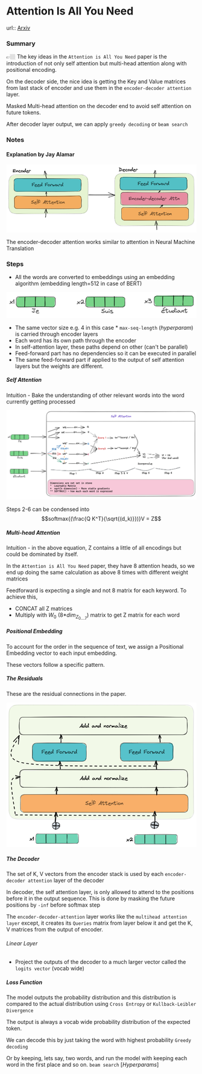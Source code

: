 # Attention Is All You Need


url:: [Arxiv](https://arxiv.org/pdf/1706.03762.pdf)

### Summary

👉🏼 The key ideas in the `Attention is All You Need` paper is the introduction of not only self attention but multi-head attention along with positional encoding. 

On the decoder side, the nice idea is getting the Key and Value matrices from last stack of encoder and use them in the `encoder-decoder attention` layer.

Masked Multi-head attention on the decoder end to avoid self attention on future tokens.

After decoder layer output, we can apply `greedy decoding` or `beam search`

### Notes

#### Explanation by Jay Alamar

![Alt text](image-3.png)

The encoder-decoder attention works similar to attention in Neural Machine Translation

### Steps

- All the words are converted to embeddings using an embedding algorithm (embedding length=512 in case of BERT)

![Alt text](image-2.png)

- The same vector size e.g. 4 in this case * `max-seq-length` (*hyperparam*) is carried through encoder layers
- Each word has its own path through the encoder
- In self-attention layer, these paths depend on other (can't be parallel)
- Feed-forward part has no dependencies so it can be executed in parallel
- The same feed-forward part if applied to the output of self attention layers but the weights are different.

##### Self Attention

Intuition - Bake the understanding of other relevant words into the word currently getting processed

![Alt text](image-1.png)

Steps 2-6 can be condensed into $$softmax{(\frac{Q K^T}{\sqrt{(d_k)}})}V = Z$$

##### Multi-head Attention

Intuition - in the above equation, Z contains a little of all encodings but could be dominated by itself.

In the `Attention is All You Need` paper, they have 8 attention heads, so we end up doing the same calculation as above 8 times with different weight matrices

Feedforward is expecting a single and not 8 matrix for each keyword. To achieve this,

- CONCAT all Z matrices
- Multiply with $W_0$ (8*$dim_{Z_{0....7}}$) matrix to get Z matrix for each word

##### Positional Embedding

To account for the order in the sequence of text, we assign a Positional Embedding vector to each input embedding.

These vectors follow a specific pattern.

##### The Residuals

These are the residual connections in the paper.

![Alt text](image.png)


##### The Decoder

The set of K, V vectors from the encoder stack is used by each `encoder-decoder attention` layer of the decoder

In decoder, the self attention layer, is only allowed to attend to the positions before it in the output sequence. This is done by masking the future positions by `-inf` before softmax step

The  `encoder-decoder-attention` layer works like the `multihead attention layer` except, it creates its `Queries` matrix from layer below it and get the K, V matrices from the output of encoder.

###### Linear Layer

- Project the outputs of the decoder to a much larger vector called the `logits vector` (vocab wide)


##### Loss Function

The model outputs the probability distribution and this distribution is compared to the actual distribution using `Cross Entropy` or `Kullback-Leibler Divergence`

The output is always a vocab wide probability distribution of the expected token.

We can decode this by just taking the word with highest probability `Greedy decoding`

Or by keeping, lets say, two words, and run the model with keeping each word in the first place and so on. `beam search` [*Hyperparams*]
